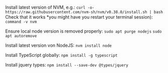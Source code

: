 
Install latest version of NVM, e.g.:
`curl -o- https://raw.githubusercontent.com/nvm-sh/nvm/v0.38.0/install.sh | bash`
Check that it works *you might have you restart your terminal session):
`command -v nvm`

Ensure local node version is removed properly:
`sudo apt purge nodejs`
`sudo apt autoremove`

Install latest version von NodeJS:
`nvm install node`

Install TypeScript globally:
`npm install -g typescript`

Install jquery types:
`npm install --save-dev @types/jquery`

